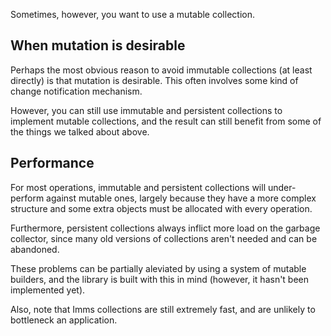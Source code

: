 Sometimes, however, you want to use a mutable collection.
## When mutation is desirable
Perhaps the most obvious reason to avoid immutable collections (at least directly) is that mutation is desirable. This often involves some kind of change notification mechanism.
	
However, you can still use immutable and persistent collections to implement mutable collections, and the result can still benefit from some of the things we talked about above.
## Performance
For most operations, immutable and persistent collections will under-perform against mutable ones, largely because they have a more complex structure and some extra objects must be allocated with every operation. 
	
Furthermore, persistent collections always inflict more load on the garbage collector, since many old versions of collections aren't needed and can be abandoned.
	
These problems can be partially aleviated by using a system of mutable builders, and the library is built with this in mind (however, it hasn't been implemented yet).

Also, note that Imms collections are still extremely fast, and are unlikely to bottleneck an application.